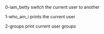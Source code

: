 0-iam_betty switch the current user to another

1-who_am_i prints the current user

2-groups print current user groups

